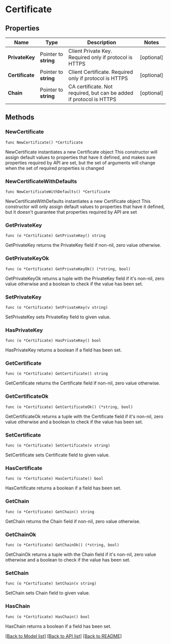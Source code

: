 # Certificate

## Properties

Name | Type | Description | Notes
------------ | ------------- | ------------- | -------------
**PrivateKey** | Pointer to **string** | Client Private Key. Required only if protocol is HTTPS | [optional] 
**Certificate** | Pointer to **string** | Client Certificate. Required only if protocol is HTTPS | [optional] 
**Chain** | Pointer to **string** | CA certificate. Not required, but can be added if protocol is HTTPS | [optional] 

## Methods

### NewCertificate

`func NewCertificate() *Certificate`

NewCertificate instantiates a new Certificate object
This constructor will assign default values to properties that have it defined,
and makes sure properties required by API are set, but the set of arguments
will change when the set of required properties is changed

### NewCertificateWithDefaults

`func NewCertificateWithDefaults() *Certificate`

NewCertificateWithDefaults instantiates a new Certificate object
This constructor will only assign default values to properties that have it defined,
but it doesn't guarantee that properties required by API are set

### GetPrivateKey

`func (o *Certificate) GetPrivateKey() string`

GetPrivateKey returns the PrivateKey field if non-nil, zero value otherwise.

### GetPrivateKeyOk

`func (o *Certificate) GetPrivateKeyOk() (*string, bool)`

GetPrivateKeyOk returns a tuple with the PrivateKey field if it's non-nil, zero value otherwise
and a boolean to check if the value has been set.

### SetPrivateKey

`func (o *Certificate) SetPrivateKey(v string)`

SetPrivateKey sets PrivateKey field to given value.

### HasPrivateKey

`func (o *Certificate) HasPrivateKey() bool`

HasPrivateKey returns a boolean if a field has been set.

### GetCertificate

`func (o *Certificate) GetCertificate() string`

GetCertificate returns the Certificate field if non-nil, zero value otherwise.

### GetCertificateOk

`func (o *Certificate) GetCertificateOk() (*string, bool)`

GetCertificateOk returns a tuple with the Certificate field if it's non-nil, zero value otherwise
and a boolean to check if the value has been set.

### SetCertificate

`func (o *Certificate) SetCertificate(v string)`

SetCertificate sets Certificate field to given value.

### HasCertificate

`func (o *Certificate) HasCertificate() bool`

HasCertificate returns a boolean if a field has been set.

### GetChain

`func (o *Certificate) GetChain() string`

GetChain returns the Chain field if non-nil, zero value otherwise.

### GetChainOk

`func (o *Certificate) GetChainOk() (*string, bool)`

GetChainOk returns a tuple with the Chain field if it's non-nil, zero value otherwise
and a boolean to check if the value has been set.

### SetChain

`func (o *Certificate) SetChain(v string)`

SetChain sets Chain field to given value.

### HasChain

`func (o *Certificate) HasChain() bool`

HasChain returns a boolean if a field has been set.


[[Back to Model list]](../README.md#documentation-for-models) [[Back to API list]](../README.md#documentation-for-api-endpoints) [[Back to README]](../README.md)


